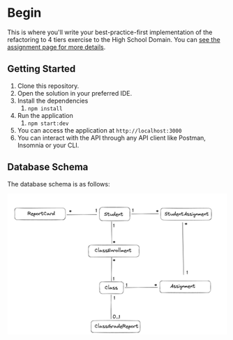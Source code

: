 # Begin


This is where you'll write your best-practice-first implementation of the refactoring to 4 tiers exercise to the High School Domain. You can [see the assignment page for more details]().

## Getting Started

1. Clone this repository.
2. Open the solution in your preferred IDE.
3. Install the dependencies
   1. `npm install`
4. Run the application
   1. `npm start:dev`
5. You can access the application at `http://localhost:3000`
6. You can interact with the API through any API client like Postman, Insomnia or your CLI.


## Database Schema

The database schema is as follows:

![Relational Database Diagram](dbdiagram.png)